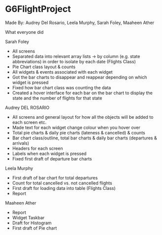 # G6FlightProject
Made By: Audrey Del Rosario, Leela Murphy, Sarah Foley, Maaheen Ather


What everyone did 

Sarah Foley 
* All screens
* Separated data into relevant array lists -> by column (e.g. state abbreviations) in order to isolate by each date (Flights Class)
* Pie Chart class layout & counts
* All widgets & events associated with each widget 
* Got the bar charts to disappear and reappear depending on which widget is pressed 
* Fixed how bar chart class was counting the data 
* Created a hover interface for each bar on the bar chart to display the state and the number of flights for that state 

Audrey DEL ROSARIO

*  All screens and general layout for how all the objects will be added to each screen etc. 
* Made text for each widget change colour when you hover over
* Total pie charts & daily pie charts (lateness & cancelled) & counts
* Bar chart class/outline, total bar charts & daily bar charts (departures & arrivals)
* Headers for each screen 
* Labels when each widget is pressed 
* Fixed first draft of departure bar charts 

Leela Murphy 
* First draft of bar chart for total departures
* Count for total cancelled vs. not cancelled flights
* First draft for loading data into table (Flights Class)
* Report 

Maaheen Ather
* Report
* Widget Taskbar
* Draft for Histogram
* First draft of Pie chart
